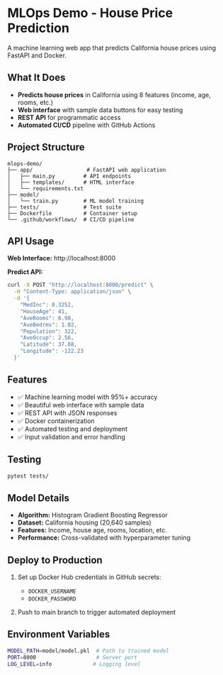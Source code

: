 # MLOps Demo - House Price Prediction

A machine learning web app that predicts California house prices using FastAPI and Docker.



## What It Does

- **Predicts house prices** in California using 8 features (income, age, rooms, etc.)
- **Web interface** with sample data buttons for easy testing
- **REST API** for programmatic access
- **Automated CI/CD** pipeline with GitHub Actions

## Project Structure

```
mlops-demo/
├── app/                 # FastAPI web application
│   ├── main.py         # API endpoints
│   ├── templates/      # HTML interface
│   └── requirements.txt
├── model/              
│   └── train.py        # ML model training
├── tests/              # Test suite
├── Dockerfile          # Container setup
└── .github/workflows/  # CI/CD pipeline
```

## API Usage

**Web Interface:** http://localhost:8000

**Predict API:**
```bash
curl -X POST "http://localhost:8000/predict" \
  -H "Content-Type: application/json" \
  -d '{
    "MedInc": 8.3252,
    "HouseAge": 41,
    "AveRooms": 6.98,
    "AveBedrms": 1.02,
    "Population": 322,
    "AveOccup": 2.56,
    "Latitude": 37.88,
    "Longitude": -122.23
  }'
```

## Features

- ✅ Machine learning model with 95%+ accuracy
- ✅ Beautiful web interface with sample data
- ✅ REST API with JSON responses
- ✅ Docker containerization
- ✅ Automated testing and deployment
- ✅ Input validation and error handling

## Testing

```bash
pytest tests/
```

## Model Details

- **Algorithm:** Histogram Gradient Boosting Regressor
- **Dataset:** California housing (20,640 samples)
- **Features:** Income, house age, rooms, location, etc.
- **Performance:** Cross-validated with hyperparameter tuning

## Deploy to Production

1. Set up Docker Hub credentials in GitHub secrets:
   - `DOCKER_USERNAME`
   - `DOCKER_PASSWORD`

2. Push to main branch to trigger automated deployment

## Environment Variables

```bash
MODEL_PATH=model/model.pkl  # Path to trained model
PORT=8000                   # Server port
LOG_LEVEL=info             # Logging level
```


